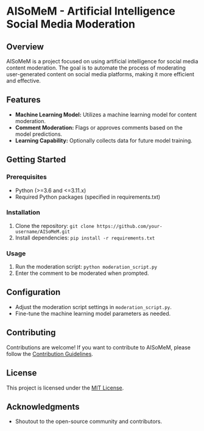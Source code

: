 # AISoMeM - Artificial Intelligence Social Media Moderation

## Overview

AISoMeM is a project focused on using artificial intelligence for social media content moderation. The goal is to automate the process of moderating user-generated content on social media platforms, making it more efficient and effective.

## Features

- **Machine Learning Model:** Utilizes a machine learning model for content moderation.
- **Comment Moderation:** Flags or approves comments based on the model predictions.
- **Learning Capability:** Optionally collects data for future model training.

## Getting Started

### Prerequisites

- Python (>=3.6 and <=3.11.x)
- Required Python packages (specified in requirements.txt)

### Installation

1. Clone the repository: `git clone https://github.com/your-username/AISoMeM.git`
2. Install dependencies: `pip install -r requirements.txt`

### Usage

1. Run the moderation script: `python moderation_script.py`
2. Enter the comment to be moderated when prompted.

## Configuration

- Adjust the moderation script settings in `moderation_script.py`.
- Fine-tune the machine learning model parameters as needed.

## Contributing

Contributions are welcome! If you want to contribute to AISoMeM, please follow the [Contribution Guidelines](CONTRIBUTING.md).

## License

This project is licensed under the [MIT License](LICENSE).

## Acknowledgments

- Shoutout to the open-source community and contributors.

